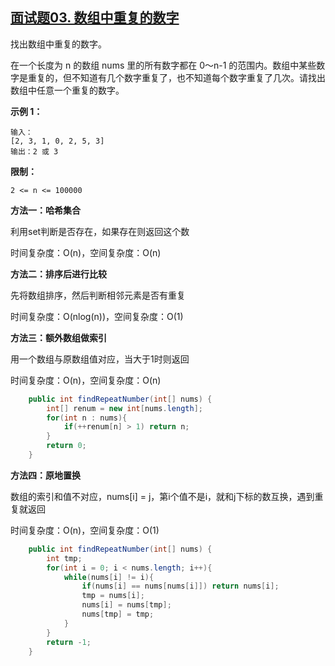 ## [面试题03. 数组中重复的数字](https://leetcode-cn.com/problems/shu-zu-zhong-zhong-fu-de-shu-zi-lcof/)

找出数组中重复的数字。

在一个长度为 n 的数组 nums 里的所有数字都在 0～n-1 的范围内。数组中某些数字是重复的，但不知道有几个数字重复了，也不知道每个数字重复了几次。请找出数组中任意一个重复的数字。

**示例 1：**

```
输入：
[2, 3, 1, 0, 2, 5, 3]
输出：2 或 3 
```

**限制：**

```
2 <= n <= 100000
```



**方法一：哈希集合**

利用set判断是否存在，如果存在则返回这个数

时间复杂度：O(n)，空间复杂度：O(n)

**方法二：排序后进行比较**

先将数组排序，然后判断相邻元素是否有重复

时间复杂度：O(nlog(n))，空间复杂度：O(1)

**方法三：额外数组做索引**

用一个数组与原数组值对应，当大于1时则返回

时间复杂度：O(n)，空间复杂度：O(n)

```java
    public int findRepeatNumber(int[] nums) {
        int[] renum = new int[nums.length];
        for(int n : nums){
            if(++renum[n] > 1) return n;
        }
        return 0;
    }
```

**方法四：原地置换**

数组的索引和值不对应，nums[i] = j，第i个值不是i，就和j下标的数互换，遇到重复就返回

时间复杂度：O(n)，空间复杂度：O(1)

```java
    public int findRepeatNumber(int[] nums) {
        int tmp;
        for(int i = 0; i < nums.length; i++){
            while(nums[i] != i){
                if(nums[i] == nums[nums[i]]) return nums[i];
                tmp = nums[i];
                nums[i] = nums[tmp];
                nums[tmp] = tmp;
            }
        }
        return -1;
    }
```

